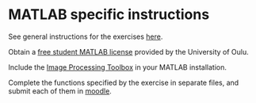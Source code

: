 # MATLAB specific instructions

See general instructions for the exercises [here](../README.md).

Obtain a [free student MATLAB license](https://se.mathworks.com/academia/tah-portal/university-of-oulu-873976.html) provided by the University of Oulu.

Include the [Image Processing Toolbox](https://se.mathworks.com/products/image.html) in your MATLAB installation.

Complete the functions specified by the exercise in separate files, and submit each of them in [moodle](https://moodle.oulu.fi/course/view.php?id=4366&section=3).
